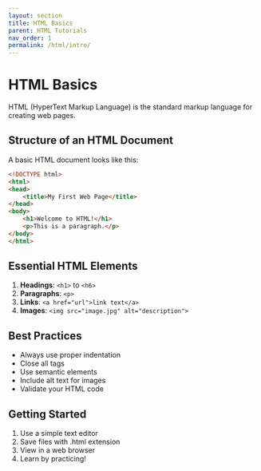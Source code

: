 ```yaml
---
layout: section
title: HTML Basics
parent: HTML Tutorials
nav_order: 1
permalink: /html/intro/
---
```


# HTML Basics

HTML (HyperText Markup Language) is the standard markup language for creating web pages.

## Structure of an HTML Document

A basic HTML document looks like this:

```html
<!DOCTYPE html>
<html>
<head>
    <title>My First Web Page</title>
</head>
<body>
    <h1>Welcome to HTML!</h1>
    <p>This is a paragraph.</p>
</body>
</html>
```

## Essential HTML Elements

1. **Headings**: `<h1>` to `<h6>`
2. **Paragraphs**: `<p>`
3. **Links**: `<a href="url">link text</a>`
4. **Images**: `<img src="image.jpg" alt="description">`

## Best Practices

- Always use proper indentation
- Close all tags
- Use semantic elements
- Include alt text for images
- Validate your HTML code

## Getting Started

1. Use a simple text editor
2. Save files with .html extension
3. View in a web browser
4. Learn by practicing!
